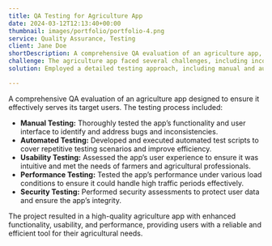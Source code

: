 ```yaml
---
title: QA Testing for Agriculture App
date: 2024-03-12T12:13:40+00:00
thumbnail: images/portfolio/portfolio-4.png
service: Quality Assurance, Testing
client: Jane Doe
shortDescription: A comprehensive QA evaluation of an agriculture app, focusing on functionality, usability, and performance to ensure it meets the needs of farmers and agricultural professionals.
challenge: The agriculture app faced several challenges, including inconsistent functionality on various devices, performance issues during high traffic periods, and usability problems that impacted user experience. The goal was to identify and resolve these issues to deliver a high-quality, user-friendly application.
solution: Employed a detailed testing approach, including manual and automated testing to cover all functional aspects of the app. Conducted usability testing to enhance user experience, performance testing to ensure the app handled peak traffic efficiently, and security testing to safeguard user data. Delivered a robust app with improved performance, usability, and reliability.

---
```

A comprehensive QA evaluation of an agriculture app designed to ensure it effectively serves its target users. The testing process included:

- **Manual Testing:** Thoroughly tested the app’s functionality and user interface to identify and address bugs and inconsistencies.
- **Automated Testing:** Developed and executed automated test scripts to cover repetitive testing scenarios and improve efficiency.
- **Usability Testing:** Assessed the app’s user experience to ensure it was intuitive and met the needs of farmers and agricultural professionals.
- **Performance Testing:** Tested the app’s performance under various load conditions to ensure it could handle high traffic periods effectively.
- **Security Testing:** Performed security assessments to protect user data and ensure the app’s integrity.

The project resulted in a high-quality agriculture app with enhanced functionality, usability, and performance, providing users with a reliable and efficient tool for their agricultural needs.


